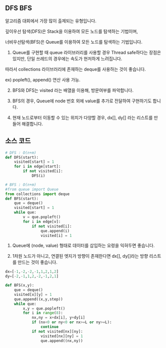 ## DFS BFS

 알고리즘 대회에서 가장 많이 출제되는 유형입니다.

 깊이우선 탐색(DFS)은 Stack을 이용하여 모든 노드를 탐색하는 기법이며,

 너비우선탐색(BFS)은 Queue를 이용하여 모든 노드를 탐색하는 기법입니다.

1. Queue를 구현할 때 queue 라이브러리를 사용할 경우 Thread safe하다는 장점은 있지만, 단일 쓰레드의 경우에는 속도가 현저하게 느려집니다.

따라서 collections 라이브러리에 존재하는 deque를 사용하는 것이 좋습니다.

   ex) popleft(), append() 연산 사용 가능.

2. BFS와 DFS는 visited 라는 배열을 이용해, 방문여부를 파악합니다.

3. BFS의 경우, Queue에 node 번호 외에 value를 추가로 전달하여 구현하기도 합니다.

4. 현재 노드로부터 이동할 수 있는 위치가 다양할 경우, dx[], dy[] 라는 리스트를 만들어 해결합니다.

## 소스 코드 

```python
# DFS : O(n+m)
def DFS(start): 
    visited[start] = 1
    for i in edge[start]:
        if not visited[i]: 
            DFS(i)
```


```python
# BFS : O(n+m)
#from queue import Queue
from collections import deque
def BFS(start):
    que = deque()
    visited[start] = 1
    while que:
        v = que.popleft()
        for i in edge[v]:
            if not visited[i]:
                que.append(i)
                visited[i] = 1
```

1. Queue에 (node, value) 형태로 데이터를 삽입하는 요령을 익혀두면 좋습니다.

2. 1차원 노드가 아니고, 연결된 엣지가 방향이 존재한다면 dx[], dy[]라는 방향 리스트를 만드는 것이 좋습니다.

```python
dx=[-1,-2,-2,-1,1,2,1,2]
dy=[-2,-1,1,2,-2,-1,2,1]

def BFS(x,y):
    que = deque()
    visited[x][y] = 1
    que.append((x,y,step))
    while que:
        x,y = que.popleft()
        for i in range(8):
            nx,ny = x+dx[i], y+dy[i]
            if (nx<0 or ny<0 or nx>=L or ny>=L):
                continue
            if not visited[nx][ny]:
                visited[nx][ny] = 1
                que.append((nx,ny))
```